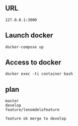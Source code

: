 ## URL
```
127.0.0.1:3000
```

## Launch docker
```
docker-compose up
```

## Access to docker
```
docker exec -ti container bash
```
## plan
```
master
develop
feature/lenomdelafeature

feature ok merge to develop
```



